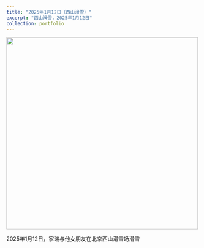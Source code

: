 ```yaml
---
title: "2025年1月12日（西山滑雪）"
excerpt: "西山滑雪，2025年1月12日"
collection: portfolio
---
```


<img src='/images/xishanhuaxue.jpg' width='500px' height='auto'>

2025年1月12日，家瑞与他女朋友在北京西山滑雪场滑雪
